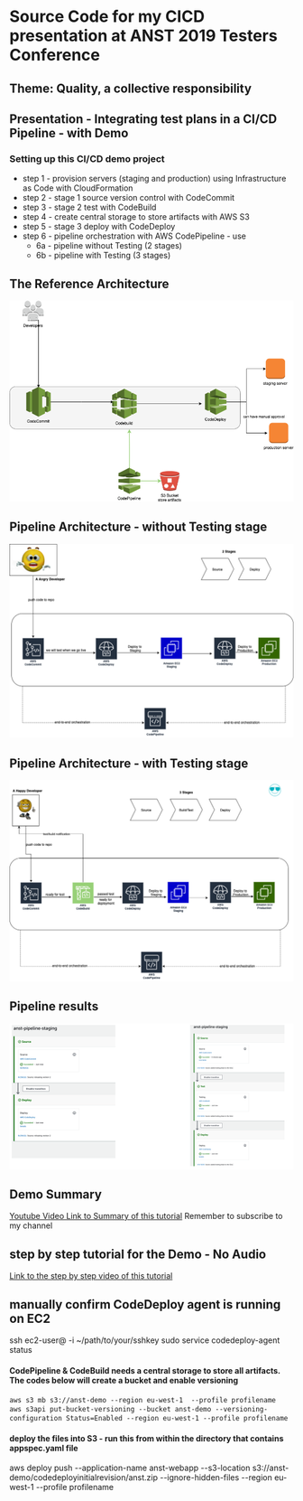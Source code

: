# Source Code for my CICD presentation at ANST 2019 Testers Conference
## Theme: Quality, a collective responsibility

## Presentation - Integrating test plans in a CI/CD Pipeline - with Demo

### Setting up this CI/CD demo project
* step 1 - provision servers (staging and production) using Infrastructure as Code with CloudFormation
* step 2 - stage 1 source version control with CodeCommit
* step 3 - stage 2 test with CodeBuild
* step 4 - create central storage to store artifacts with AWS S3
* step 5 - stage 3 deploy with CodeDeploy
* step 6 - pipeline orchestration with AWS CodePipeline - use
     * 6a - pipeline without Testing (2 stages)
     * 6b - pipeline with Testing (3 stages)

## The Reference Architecture
![The Reference Architecture](/refarchitecture.png)

## Pipeline Architecture - without Testing stage
![Pipeline Architecture - without Testing stage](/pipeline1.png)

## Pipeline Architecture - with Testing stage
![Pipeline Architecture - with Testing stage](/pipeline2.png)

## Pipeline results
![Pipeline results](/pipelineresults.png)


## Demo Summary
[Youtube Video Link to Summary of this tutorial](https://youtu.be/kKxotUFOwCY) 
Remember to subscribe to my channel

## step by step tutorial for the Demo - No Audio
[Link to the step by step video of this tutorial](https://www.youtube.com/playlist?list=PLyztPX_5xCL75TnVBrayPyGnF_mHSsuDP)


## manually confirm CodeDeploy agent is running on EC2
ssh ec2-user@<pulicIP of instance> -i ~/path/to/your/sshkey
sudo service codedeploy-agent status


#### CodePipeline & CodeBuild needs a central storage to store all artifacts. The codes below will create a bucket and enable versioning

```
aws s3 mb s3://anst-demo --region eu-west-1  --profile profilename
aws s3api put-bucket-versioning --bucket anst-demo --versioning-configuration Status=Enabled --region eu-west-1 --profile profilename

```

#### deploy the files into S3 - run this from within the directory that contains appspec.yaml file

aws deploy push --application-name anst-webapp --s3-location s3://anst-demo/codedeployinitialrevision/anst.zip --ignore-hidden-files --region eu-west-1 --profile profilename


